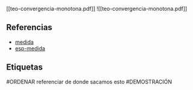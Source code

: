 [[teo-convergencia-monotona.pdf]]
![[teo-convergencia-monotona.pdf]]

## Referencias
- [medida](./medida.md)
- [esp-medida](./esp-medida.md)

## Etiquetas
#ORDENAR referenciar de donde sacamos esto
#DEMOSTRACIÓN 
